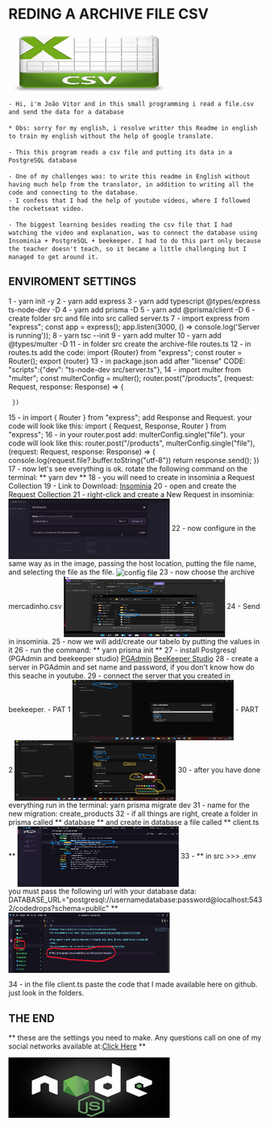 # REDING A ARCHIVE FILE CSV 

<img align="center" alt="arquivo csv" height="120" width="320" src="./img/csvimg.jfif">

    - Hi, i'm João Vitor and in this small programming i read a file.csv and send the data for a database

    * Obs: sorry for my english, i resolve writter this Readme in english to train my english without the help of google translate.

    - This this program reads a csv file and putting its data in a PostgreSQL database

    - One of my challenges was: to write this readme in English without having much help from the translator, in addition to writing all the code and connecting to the database.
    - I confess that I had the help of youtube videos, where I followed the rocketseat video.

    - The biggest learning besides reading the csv file that I had watching the video and explanation, was to connect the database using Insominia + PostgreSQL + beekeeper. I had to do this part only because the teacher doesn't teach, so it became a little challenging but I managed to get around it.


## ENVIROMENT SETTINGS

1 - yarn init -y
2 - yarn add express
3 - yarn add typescript @types/express ts-node-dev -D
4 - yarn add prisma -D
5 - yarn add @prisma/client -D
6 - create folder src and file into src called server.ts
7 - import express from "express";
    const app = express();
    app.listen(3000, () => console.log('Server is running'));
8 - yarn tsc --init
9 - yarn add multer 
10 - yarn add @types/multer -D
11 - in folder src create the archive-file routes.ts
12 - in routes.ts add the code:
    import {Router} from "express";
    const router = Router();
    export {router}
13 - in package.json add after "license" CODE:
    "scripts":{"dev": "ts-node-dev src/server.ts"},
14 - import multer from "multer";
     const multerConfig = multer();
     router.post("/products", (request: Request, response: Response) => {

     })
15 - in import { Router  } from "express"; add Response and Request. your code will look like this:
     import { Request, Response, Router  } from "express";
16 - in your router.post add: multerConfig.single("file"). your code will look like this:
    router.post("/products", multerConfig.single("file"), (request: Request, response: Response) => {
    console.log(request.file?.buffer.toString("utf-8"))
    return response.send();
})
17 - now let's see everything is ok. rotate the following command on the terminal: ** yarn dev **
18 - you will need to create in insominia a Request Collection 
19 - Link to Download: <a href="https://insomnia.rest/download">Insominia</a>
20 - open and create the Request Collection
21 - right-click and create a New Request in insominia: 
    <img align="center" alt="CREATE REQUEST COLLECTION" height="120" width="320" src="./img/newrequest.png">
22 - now configure in the same way as in the image, passing the host location, putting the file name, and selecting the file as the file.
    <img align="center" alt="config file" height="120" width="320" src="./img/confignewrequest.png">
23 - now choose the archive mercadinho.csv
    <img align="center" alt="choosing archive file" height="120" width="320" src="./img/choosearchive.png">
24 - Send in insominia.
25 - now we will add/create our tabelo by putting the values in it
26 - run the command: ** yarn prisma init **
27 - install Postgresql (PGAdmin and beekeeper studio)
     <a href="https://www.postgresql.org/download/">PGAdmin</a>
      <a href="https://www.beekeeperstudio.io/download/?ext=exe&arch=&type=installer">BeeKeeper Studio</a>
28 - create a server in PGAdmin and set name and password, if you don't know how do this seache in youtube.
29 - connect the server that you created in beekeeper.
    - PAT 1
    <img align="center" alt="beekeeper config 1" height="120" width="320" src="./img/beekeeper1.png">
    - PART 2
    <img align="center" alt="beekeeper config 2" height="120" width="320" src="./img/beekeeper2.png">
30 - after you have done everything run in the terminal: yarn prisma migrate dev 
31 - name for the new migration: create_products
32 - if all things are right, create a folder in prisma called ** database ** and create in database a file called ** client.ts **
    <img align="center" alt="choosing archive file" height="120" width="320" src="./img/createfolderprisma.png">
33 - ** in src >>> .env you must pass the following url with your database data: DATABASE_URL="postgresql://usernamedatabase:password@localhost:5432/codedrops?schema=public" **
<img align="center" alt="add rota in .env" height="120" width="320" src="./img/rotainenv.png">

34 - in the file client.ts paste the code that I made available here on github. just look in the folders.

## THE END

** these are the settings you need to make. Any questions call on one of my social networks available at:<a href="https://github.com/JoaoVitorML-BR?tab=overview&from=2022-01-01&to=2022-01-31">Click Here</a> **

<img align="center" alt="Node.JS" height="120" width="320" src="./img/nodejs.jfif">
